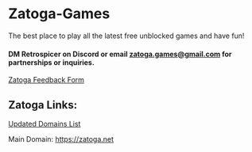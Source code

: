 # Zatoga-Games
The best place to play all the latest free unblocked games and have fun!

#### DM Retrospicer on Discord or email zatoga.games@gmail.com for partnerships or inquiries.
[Zatoga Feedback Form](https://docs.google.com/forms/d/e/1FAIpQLSdRBWzXqmbhRMo5WCkfXjpUUzOx9kKM8q0EPRGlPzmE5J2jkQ/viewform?usp=sf_link)

## Zatoga Links:
[Updated Domains List](https://docs.google.com/document/d/e/2PACX-1vS4yn7bcjyDDp88BJpX88l-dmqg9G1aF1U8aLNhq7TG1ml7zmccG7FxN4zUaYZJfmgiDSK_DuYluPtJ/pub)

Main Domain:
https://zatoga.net
